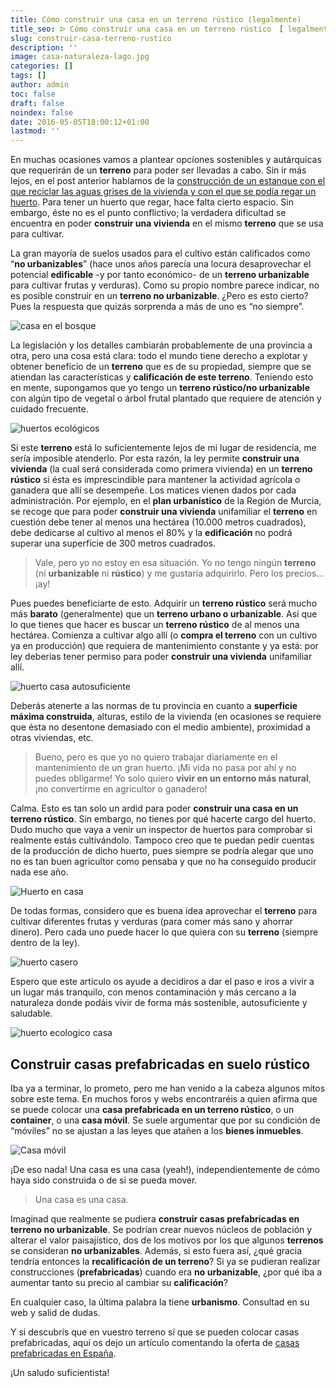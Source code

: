 ```yaml
---
title: Cómo construir una casa en un terreno rústico (legalmente)
title_seo: ᐅ Cómo construir una casa en un terreno rústico 【 legalmente 】
slug: construir-casa-terreno-rustico
description: ''
image: casa-naturaleza-lago.jpg
categories: []
tags: []
author: admin
toc: false
draft: false
noindex: false
date: 2016-05-05T18:00:12+01:00
lastmod: ''
---
```

En muchas ocasiones vamos a plantear opciones sostenibles y autárquicas que
requerirán de un **terreno** para poder ser llevadas a cabo. Sin ir más
lejos, en el post anterior hablamos de la [construcción de un estanque con
el que reciclar las aguas grises de la vivienda y con el que se podía regar
un huerto](/opciones-sostenibles-estanque/ 'estanque de aguas grises'). Para
tener un huerto que regar, hace falta cierto espacio. Sin embargo, éste no
es el punto conflictivo; la verdadera dificultad se encuentra en poder
**construir una vivienda** en el mismo **terreno** que se usa para cultivar.

La gran mayoría de suelos usados para el cultivo están calificados como
“**no urbanizables**” (hace unos años parecía una locura desaprovechar el
potencial **edificable** -y por tanto económico- de un **terreno
urbanizable** para cultivar frutas y verduras). Como su propio nombre parece
indicar, no es posible construir en un **terreno no urbanizable**. ¿Pero es
esto cierto? Pues la respuesta que quizás sorprenda a más de uno es “no
siempre”.

![casa en el bosque](casa-naturaleza.jpg 'Alucinante casa en el bosque')

La legislación y los detalles cambiarán probablemente de una provincia a
otra, pero una cosa está clara: todo el mundo tiene derecho a explotar y
obtener beneficio de un **terreno** que es de su propiedad, siempre que se
atiendan las características y **calificación de este terreno**. Teniendo
esto en mente, supongamos que yo tengo un **terreno rústico/no urbanizable**
con algún tipo de vegetal o árbol frutal plantado que requiere de atención y
cuidado frecuente.

![huertos ecológicos](huertos-ecologicos.jpg 'Huerto')

Si este **terreno** está lo suficientemente lejos de mi lugar de residencia,
me sería imposible atenderlo. Por esta razón, la ley permite **construir una
vivienda** (la cual será considerada como primera vivienda) en un **terreno
rústico** si ésta es imprescindible para mantener la actividad agrícola o
ganadera que allí se desempeñe. Los matices vienen dados por cada
administración. Por ejemplo, en el **plan urbanístico** de la Región de
Murcia, se recoge que para poder **construir una vivienda** unifamiliar el
**terreno** en cuestión debe tener al menos una hectárea (10.000 metros
cuadrados), debe dedicarse al cultivo al menos el 80% y la **edificación**
no podrá superar una superficie de 300 metros cuadrados.

> Vale, pero yo no estoy en esa situación. Yo no tengo ningún **terreno**
(ni **urbanizable** ni **rústico**) y me gustaría adquirirlo. Pero los
precios… ¡ay!

Pues puedes beneficiarte de esto. Adquirir un **terreno rústico** será mucho
más **barato** (generalmente) que un **terreno urbano o urbanizable**. Así
que lo que tienes que hacer es buscar un **terreno rústico** de al menos una
hectárea. Comienza a cultivar algo allí (o **compra el terreno** con un
cultivo ya en producción) que requiera de mantenimiento constante y ya está:
por ley deberías tener permiso para poder **construir una vivienda**
unifamiliar allí.

![huerto casa autosuficiente](huerto-casa-autosuficiente.jpg 'Casa con huerto')

Deberás atenerte a las normas de tu provincia en cuanto a **superficie
máxima construida**, alturas, estilo de la vivienda (en ocasiones se
requiere que ésta no desentone demasiado con el medio ambiente), proximidad
a otras viviendas, etc.

> Bueno, pero es que yo no quiero trabajar diariamente en el mantenimiento
de un gran huerto. ¡Mi vida no pasa por ahí y no puedes obligarme! Yo solo
quiero **vivir en un entorno más natural**, ¡no convertirme en agricultor o
ganadero!

Calma. Esto es tan solo un ardid para poder **construir una casa en un
terreno rústico**. Sin embargo, no tienes por qué hacerte cargo del huerto.
Dudo mucho que vaya a venir un inspector de huertos para comprobar si
realmente estás cultivándolo. Tampoco creo que te puedan pedir cuentas de la
producción de dicho huerto, pues siempre se podría alegar que uno no es tan
buen agricultor como pensaba y que no ha conseguido producir nada ese año.

![Huerto en casa](huerto-casa-autoconsumo.jpg 'Huerto en casa')

De todas formas, considero que es buena idea aprovechar el **terreno** para
cultivar diferentes frutas y verduras (para comer más sano y ahorrar
dinero). Pero cada uno puede hacer lo que quiera con su **terreno** (siempre
dentro de la ley).

![huerto casero](huerto-casero.jpg 'huerto casero')

Espero que este artículo os ayude a decidiros a dar el paso e iros a vivir a
un lugar más tranquilo, con menos contaminación y más cercano a la
naturaleza donde podáis vivir de forma más sostenible, autosuficiente y
saludable.

![huerto ecologico casa](huerto-ecologico-casa.jpg 'Casa con huerto')

## Construir casas prefabricadas en suelo rústico

Iba ya a terminar, lo prometo, pero me han venido a la cabeza algunos mitos
sobre este tema. En muchos foros y webs encontraréis a quien afirma que se
puede colocar una **casa prefabricada en un terreno rústico**, o un
**container**, o una **casa móvil**. Se suele argumentar que por su
condición de “móviles” no se ajustan a las leyes que atañen a los **bienes
inmuebles**.

![Casa móvil](casa-movil.jpg 'Casa móvil')

¡De eso nada! Una casa es una casa (yeah!), independientemente de cómo haya
sido construida o de si se pueda mover.

> Una casa es una casa.

Imaginad que realmente se pudiera **construir casas prefabricadas en terreno
no urbanizable**. Se podrían crear nuevos núcleos de población y alterar el
valor paisajístico, dos de los motivos por los que algunos **terrenos** se
consideran **no urbanizables**. Además, si esto fuera así, ¿qué gracia
tendría entonces la **recalificación de un terreno**? Si ya se pudieran
realizar construcciones (**prefabricadas**) cuando era **no urbanizable**,
¿por qué iba a aumentar tanto su precio al cambiar su **calificación**?

En cualquier caso, la última palabra la tiene **urbanismo**. Consultad en su
web y salid de dudas.

Y si descubrís que en vuestro terreno sí que se pueden colocar casas
prefabricadas, aquí os dejo un artículo comentando la oferta de [casas
prefabricadas en España](/casas-prefabricadas/).

¡Un saludo suficientista!
